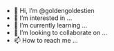 - 👋 Hi, I’m @goldengoldestien
- 👀 I’m interested in ...
- 🌱 I’m currently learning ...
- 💞️ I’m looking to collaborate on ...
- 📫 How to reach me ...

<!---
goldengoldestien/goldengoldestien is a ✨ special ✨ repository because its `README.md` (this file) appears on your GitHub profile.
You can click the Preview link to take a look at your changes.
--->
